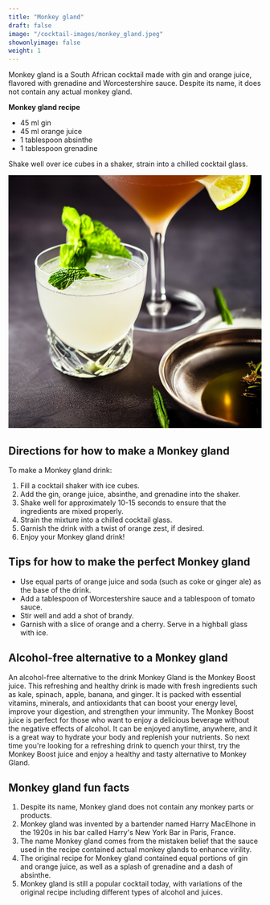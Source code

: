 ```yaml
---
title: "Monkey gland"
draft: false
image: "/cocktail-images/monkey_gland.jpeg"
showonlyimage: false
weight: 1
---
```


Monkey gland is a South African cocktail made with gin and orange juice, flavored with grenadine and Worcestershire sauce. Despite its name, it does not contain any actual monkey gland.

<!--more-->

**Monkey gland recipe**

- 45 ml gin
- 45 ml orange juice
- 1 tablespoon absinthe
- 1 tablespoon grenadine


Shake well over ice cubes in a shaker, strain into a chilled cocktail glass.

![](/cocktail-images/monkey_gland.jpeg)


## Directions for how to make a Monkey gland

To make a Monkey gland drink: 

1. Fill a cocktail shaker with ice cubes.
2. Add the gin, orange juice, absinthe, and grenadine into the shaker.
3. Shake well for approximately 10-15 seconds to ensure that the ingredients are mixed properly.
4. Strain the mixture into a chilled cocktail glass.
5. Garnish the drink with a twist of orange zest, if desired.
6. Enjoy your Monkey gland drink!

## Tips for how to make the perfect Monkey gland

- Use equal parts of orange juice and soda (such as coke or ginger ale) as the base of the drink.
- Add a tablespoon of Worcestershire sauce and a tablespoon of tomato sauce.
- Stir well and add a shot of brandy.
- Garnish with a slice of orange and a cherry. Serve in a highball glass with ice.

## Alcohol-free alternative to a Monkey gland

An alcohol-free alternative to the drink Monkey Gland is the Monkey Boost juice. This refreshing and healthy drink is made with fresh ingredients such as kale, spinach, apple, banana, and ginger. It is packed with essential vitamins, minerals, and antioxidants that can boost your energy level, improve your digestion, and strengthen your immunity. The Monkey Boost juice is perfect for those who want to enjoy a delicious beverage without the negative effects of alcohol. It can be enjoyed anytime, anywhere, and it is a great way to hydrate your body and replenish your nutrients. So next time you're looking for a refreshing drink to quench your thirst, try the Monkey Boost juice and enjoy a healthy and tasty alternative to Monkey Gland.

## Monkey gland fun facts

1. Despite its name, Monkey gland does not contain any monkey parts or products.
2. Monkey gland was invented by a bartender named Harry MacElhone in the 1920s in his bar called Harry's New York Bar in Paris, France.
3. The name Monkey gland comes from the mistaken belief that the sauce used in the recipe contained actual monkey glands to enhance virility. 
4. The original recipe for Monkey gland contained equal portions of gin and orange juice, as well as a splash of grenadine and a dash of absinthe. 
5. Monkey gland is still a popular cocktail today, with variations of the original recipe including different types of alcohol and juices.
